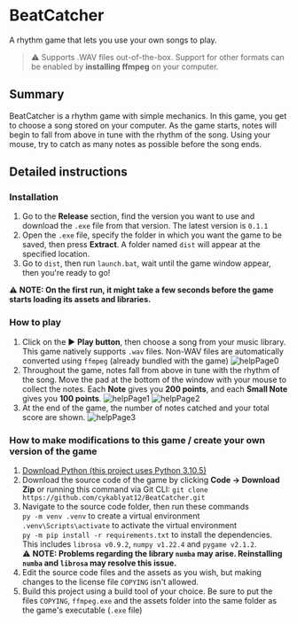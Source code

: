 # BeatCatcher
A rhythm game that lets you use your own songs to play.

> ⚠️ Supports .WAV files out-of-the-box. Support for other formats can be enabled by **installing ffmpeg** on your computer.

## Summary
BeatCatcher is a rhythm game with simple mechanics. In this game, you get to choose a song stored on your computer. As the game starts, notes will begin to fall from above in tune with the rhythm of the song. Using your mouse, try to catch as many notes as possible before the song ends.

## Detailed instructions
### Installation
1. Go to the **Release** section, find the version you want to use and download the `.exe` file from that version. The latest version is `0.1.1`
2. Open the `.exe` file, specify the folder in which you want the game to be saved, then press **Extract**. A folder named `dist` will appear at the specified location.
3. Go to `dist`, then run `launch.bat`, wait until the game window appear, then you're ready to go!<br>

:warning: **NOTE: On the first run, it might take a few seconds before the game starts loading its assets and libraries.**

### How to play
1. Click on the :arrow_forward:	**Play button**, then choose a song from your music library. This game natively supports `.wav` files. Non-WAV files are automatically converted using `ffmpeg` (already bundled with the game)
![helpPage0](https://user-images.githubusercontent.com/91553769/178778702-0804116b-c1f0-43e0-9677-cadbd635d3b5.png)
2. Throughout the game, notes fall from above in tune with the rhythm of the song. Move the pad at the bottom of the window with your mouse to collect the notes. Each **Note** gives you **200 points**, and each **Small Note** gives you **100 points**.
![helpPage1](https://user-images.githubusercontent.com/91553769/178778715-edfbc93c-77f7-4b8d-a1ff-3e5e0cdd9644.png)
![helpPage2](https://user-images.githubusercontent.com/91553769/178778718-7d2913d7-e0c6-4101-b19c-a9383f0e6f23.png)
3. At the end of the game, the number of notes catched and your total score are shown.
![helpPage3](https://user-images.githubusercontent.com/91553769/178778722-a38fb37c-4ff3-4d6f-a600-f6681fbaa05d.png)

### How to make modifications to this game / create your own version of the game
1. [Download Python (this project uses Python 3.10.5)](https://www.python.org/downloads/)
1. Download the source code of the game by clicking **Code -> Download Zip** or running this command via Git CLI: `git clone https://github.com/cykablyat12/BeatCatcher.git`
1. Navigate to the source code folder, then run these commands <br>
`py -m venv .venv` to create a virtual environment <br>
`.venv\Scripts\activate` to activate the virtual environment <br>
`py -m pip install -r requirements.txt` to install the dependencies. This includes `librosa v0.9.2`, `numpy v1.22.4` and `pygame v2.1.2`.<br>
:warning: **NOTE: Problems regarding the library `numba` may arise. Reinstalling `numba` and `librosa` may resolve this issue.**<br>
1. Edit the source code files and the assets as you wish, but making changes to the license file `COPYING` isn't allowed.
1. Build this project using a build tool of your choice. Be sure to put the files `COPYING`, `ffmpeg.exe` and the assets folder into the same folder as the game's executable (`.exe` file)
